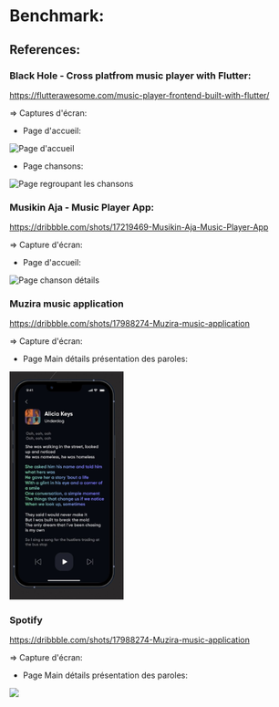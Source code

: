 # Benchmark:

## References:

### Black Hole - Cross platfrom music player with Flutter:
https://flutterawesome.com/music-player-frontend-built-with-flutter/

=> Captures d'écran:
- Page d'accueil:
<img src="https://raw.githubusercontent.com/Sangwan5688/BlackHole/main/fastlane/metadata/android/en-US/images/phoneScreenshots/1.png" alt="Page d'accueil" width="200"/>

- Page chansons:
<img src="https://raw.githubusercontent.com/Sangwan5688/BlackHole/main/fastlane/metadata/android/en-US/images/phoneScreenshots/4.png" alt="Page regroupant les chansons" width="200"/>


### Musikin Aja - Music Player App:
https://dribbble.com/shots/17219469-Musikin-Aja-Music-Player-App

=> Capture d'écran:
- Page d'accueil:
<img src="https://cdn.dribbble.com/users/7072315/screenshots/17219469/media/7471cd3aa828c08e58dbc7db7fd821ed.png" alt="Page chanson détails" width="400"/>


### Muzira music application
https://dribbble.com/shots/17988274-Muzira-music-application

=> Capture d'écran:
- Page Main détails présentation des paroles:
<img src="lyrics.jpg" width="200"/>


### Spotify
https://dribbble.com/shots/17988274-Muzira-music-application

=> Capture d'écran:
- Page Main détails présentation des paroles:
<img src="https://techanoa.com/wp-content/uploads/2023/02/Why-are-Spotify-lyrics-not-showing-working-techanoa.com_.png" width="400"/>

